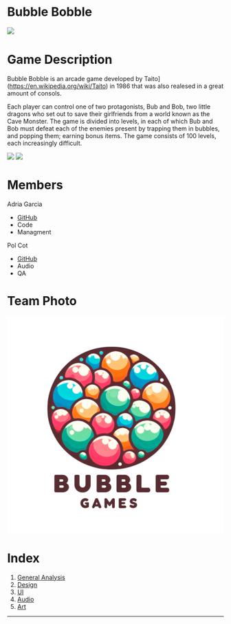 # Bubble Bobble

<img src="https://static.wikia.nocookie.net/fictionalcrossover/images/0/07/Bubble_bobble_logo.png/" width="600">


# Game Description
Bubble Bobble is an arcade game developed by Taito](https://en.wikipedia.org/wiki/Taito) in 1986 that was also realesed in a great amount of consols. 

Each player can control one of two protagonists, Bub and Bob, two little dragons who set out to save their girlfriends from a world known as the Cave Monster. The game is divided into levels, in each of which Bub and Bob must defeat each of the enemies present by trapping them in bubbles, and popping them; earning bonus items. The game consists of 100 levels, each increasingly difficult.

<img src="https://bipbipbar.dk/wp-content/uploads/2022/01/IMG_5943.gif" width="300">
<img src="https://nintendoeverything.com/wp-content/uploads/Arcade-Archives-Bubble-Bobble.png" width="400">



# Members

Adria Garcia
* [GitHub](https://github.com/XeivUPC)
* Code
* Managment

Pol Cot
* [GitHub](https://github.com/crem4)
* Audio
* QA

# Team Photo

<img src="https://github.com/XeivUPC/Bubble-Bobble-Project/blob/wiki-files/logoBubbleBobble.png" width="600">

# Index

1. [General Analysis](https://github.com/XeivUPC/Bubble-Bobble-Project/wiki/General-Analysis)
2. [Design](https://github.com/XeivUPC/Bubble-Bobble-Project/wiki/Design)
3. [UI](https://github.com/XeivUPC/Bubble-Bobble-Project/wiki/UI)
4. [Audio](https://github.com/XeivUPC/Bubble-Bobble-Project/wiki/Audio)
5. [Art](https://github.com/XeivUPC/Bubble-Bobble-Project/wiki/Art)


***